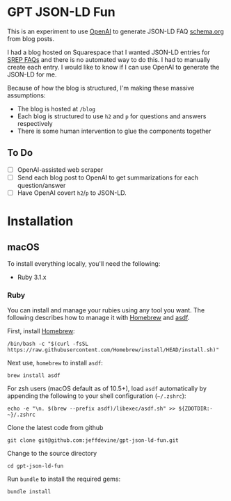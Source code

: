 # GPT JSON-LD Fun

This is an experiment to use [OpenAI](https://openai.com) to generate JSON-LD FAQ [schema.org](https://schema.org) from blog posts.

I had a blog hosted on Squarespace that I wanted JSON-LD entries for [SREP FAQs](https://developers.google.com/search/docs/appearance/structured-data/faqpage) and there is no automated way to do this. I had to manually create each entry. I would like to know if I can use OpenAI to generate the JSON-LD for me.

Because of how the blog is structured, I'm making these massive assumptions:

- The blog is hosted at `/blog`
- Each blog is structured to use `h2` and `p` for questions and answers respectively
- There is some human intervention to glue the components together

## To Do
- [ ] OpenAI-assisted web scraper
- [ ] Send each blog post to OpenAI to get summarizations for each question/answer
- [ ] Have OpenAI covert `h2`/`p` to JSON-LD.

# Installation

## macOS

To install everything locally, you'll need the following:

* Ruby 3.1.x

### Ruby
You can install and manage your rubies using any tool you want. The following describes how to manage it with [Homebrew](https://brew.sh) and [asdf](https://asdf-vm.com).

First, install [Homebrew](https://brew.sh):

```
/bin/bash -c "$(curl -fsSL https://raw.githubusercontent.com/Homebrew/install/HEAD/install.sh)"
```

Next use, `homebrew` to install `asdf`:

```
brew install asdf
```

For zsh users (macOS default as of 10.5+), load `asdf` automatically by appending the following to your shell configuration (`~/.zshrc`):

```
echo -e "\n. $(brew --prefix asdf)/libexec/asdf.sh" >> ${ZDOTDIR:-~}/.zshrc
```

Clone the latest code from github

```
git clone git@github.com:jeffdevine/gpt-json-ld-fun.git
```

Change to the source directory

```
cd gpt-json-ld-fun
```

Run `bundle` to install the required gems:

```
bundle install
```
